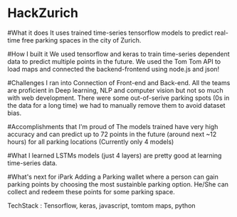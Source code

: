 # HackZurich

#What it does
It uses trained time-series tensorflow models to predict real-time free parking spaces in the city of Zurich.

#How I built it
We used tensorflow and keras to train time-series dependent data to predict multiple points in the future. We used the Tom Tom API to load maps and connected the backend-frontend using node.js and json!

#Challenges I ran into
Connection of Front-end and Back-end. All the teams are proficient in Deep learning, NLP and computer vision but not so much with web development. There were some out-of-serive parking spots (0s in the data for a long time) we had to manually remove them to avoid dataset bias.

#Accomplishments that I'm proud of
The models trained have very high accuracy and can predict up to 72 points in the future (around next ~12 hours) for all parking locations (Currently only 4 models)

#What I learned
LSTMs models (just 4 layers) are pretty good at learning time-series data.

#What's next for iPark
Adding a Parking wallet where a person can gain parking points by choosing the most sustainble parking option. He/She can collect and redeem these points for some parking space.

TechStack : Tensorflow, keras, javascript, tomtom maps, python
